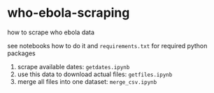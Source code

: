 # who-ebola-scraping
how to scrape who ebola data

see notebooks how to do it and `requirements.txt` for required python packages

1. scrape available dates: `getdates.ipynb`
2. use this data to download actual files: `getfiles.ipynb`
3. merge all files into one dataset: `merge_csv.ipynb`
